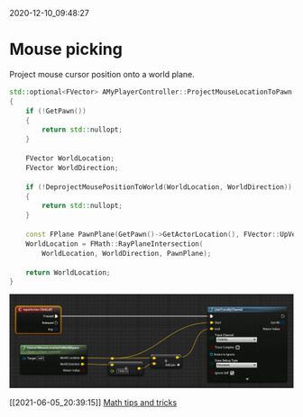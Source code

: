 2020-12-10_09:48:27

# Mouse picking


Project mouse cursor position onto a world plane.

```c++
std::optional<FVector> AMyPlayerController::ProjectMouseLocationToPawn() const
{
    if (!GetPawn())
    {
        return std::nullopt;
    }

    FVector WorldLocation;
    FVector WorldDirection;

    if (!DeprojectMousePositionToWorld(WorldLocation, WorldDirection))
    {
        return std::nullopt;
    }

    const FPlane PawnPlane(GetPawn()->GetActorLocation(), FVector::UpVector);
    WorldLocation = FMath::RayPlaneIntersection(
        WorldLocation, WorldDirection, PawnPlane);

    return WorldLocation;
}
```

![Graph_MouseClickLineTrace.png](Images/Graph_MouseClickLineTrace.png)

[[2021-06-05_20:39:15]] [Math tips and tricks](./Math%20tips%20and%20tricks.md)  
